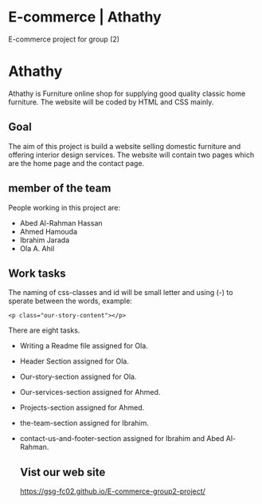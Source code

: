 # E-commerce | Athathy
E-commerce project for group (2)
# Athathy 

Athathy is Furniture online shop for supplying good quality classic home furniture. The website will be coded by HTML and CSS mainly.
## Goal

The aim of this project is build a website selling domestic furniture and offering interior design services. The website will contain two pages which are the home page and the contact page. 
## member of the team

People working in this project are:
- Abed Al-Rahman Hassan
- Ahmed Hamouda
- Ibrahim Jarada
- Ola A. Ahil
## Work tasks
The naming of css-classes and id  will be small letter and using (-) to sperate between the words, example:
```
<p class="our-story-content"></p>
```
There are eight tasks. 
- Writing a Readme file assigned for Ola.
- Header Section assigned for Ola.
- Our-story-section assigned for Ola.
- Our-services-section assigned for Ahmed.
- Projects-section assigned for Ahmed.
- the-team-section assigned for Ibrahim.
- contact-us-and-footer-section assigned for Ibrahim and Abed Al-Rahman.

    ## Vist our web site
    https://gsg-fc02.github.io/E-commerce-group2-project/

